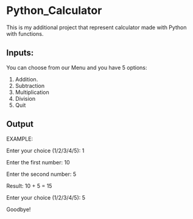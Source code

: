 # Python_Calculator

This is my additional project that represent calculator made with Python with functions.

## Inputs:
You can choose from our Menu and you have 5 options:
1. Addition.
2. Subtraction
3. Multiplication
4. Division
5. Quit

## Output
EXAMPLE:

Enter your choice (1/2/3/4/5): 1

Enter the first number: 10

Enter the second number: 5

Result: 10 + 5 = 15

Enter your choice (1/2/3/4/5): 5

Goodbye!
